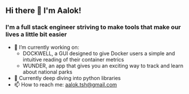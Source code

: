 ## Hi there 👋 I'm Aalok!

### I'm a full stack engineer striving to make tools that make our lives a little bit easier

- 🔭 I’m currently working on: 
  - DOCKWELL, a GUI designed to give Docker users a simple and intuitive reading of their container metrics  
  - WUNDER, an app that gives you an exciting way to track and learn about national parks
- 💬 Currently deep diving into python libraries
- 📫 How to reach me: aalok.tsh@gmail.com



